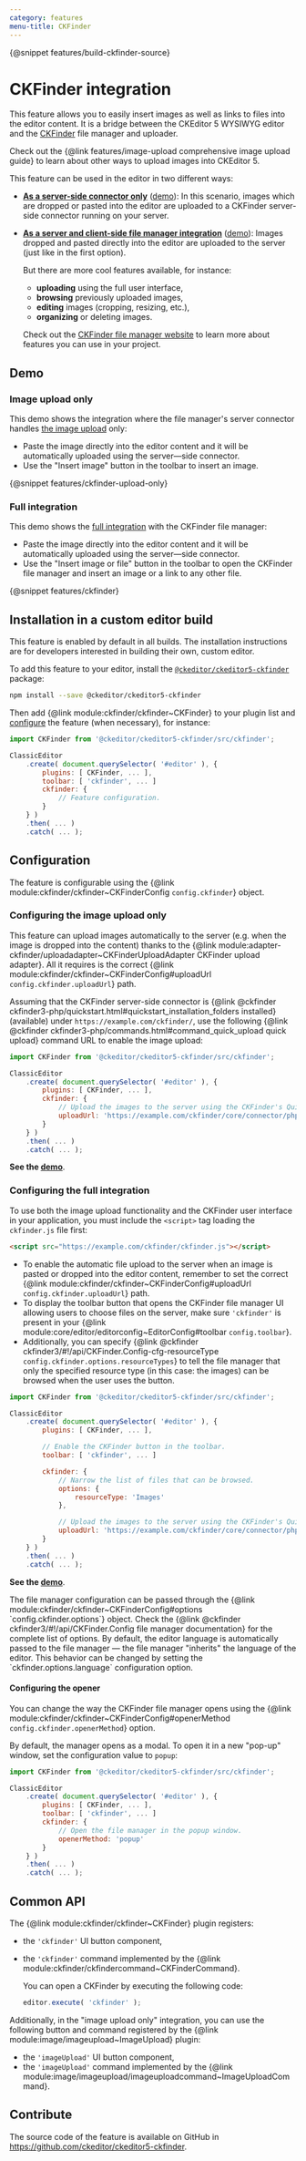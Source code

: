 ```yaml
---
category: features
menu-title: CKFinder
---
```


{@snippet features/build-ckfinder-source}

# CKFinder integration

This feature allows you to easily insert images as well as links to files into the editor content. It is a bridge between the CKEditor 5 WYSIWYG editor and the [CKFinder](https://ckeditor.com/ckfinder) file manager and uploader.

<info-box>
	Check out the {@link features/image-upload comprehensive image upload guide} to learn about other ways to upload images into CKEditor 5.
</info-box>

This feature can be used in the editor in two different ways:

* [**As a server-side connector only**](#configuring-the-image-upload-only) ([demo](#image-upload-only)): In this scenario, images which are dropped or pasted into the editor are uploaded to a CKFinder server-side connector running on your server.
* [**As a server and client-side file manager integration**](#configuring-the-full-integration) ([demo](#full-integration)): Images dropped and pasted directly into the editor are uploaded to the server (just like in the first option).

	But there are more cool features available, for instance:

	* **uploading** using the full user interface,
	* **browsing** previously uploaded images,
	* **editing** images (cropping, resizing, etc.),
	* **organizing** or deleting images.

	Check out the [CKFinder file manager website](https://ckeditor.com/ckeditor-4/ckfinder/) to learn more about features you can use in your project.

## Demo

### Image upload only

This demo shows the integration where the file manager's server connector handles [the image upload](#configuring-the-full-integration) only:

* Paste the image directly into the editor content and it will be automatically uploaded using the server—side connector.
* Use the "Insert image" button in the toolbar to insert an image.

{@snippet features/ckfinder-upload-only}

### Full integration

This demo shows the [full integration](#configuring-the-full-integration) with the CKFinder file manager:

* Paste the image directly into the editor content and it will be automatically uploaded using the server—side connector.
* Use the "Insert image or file" button in the toolbar to open the CKFinder file manager and insert an image or a link to any other file.

{@snippet features/ckfinder}

## Installation in a custom editor build

<info-box info>
	This feature is enabled by default in all builds. The installation instructions are for developers interested in building their own, custom editor.
</info-box>

To add this feature to your editor, install the [`@ckeditor/ckeditor5-ckfinder`](https://www.npmjs.com/package/@ckeditor/ckeditor5-ckfinder) package:

```bash
npm install --save @ckeditor/ckeditor5-ckfinder
```

Then add {@link module:ckfinder/ckfinder~CKFinder} to your plugin list and [configure](#configuration) the feature (when necessary), for instance:

```js
import CKFinder from '@ckeditor/ckeditor5-ckfinder/src/ckfinder';

ClassicEditor
	.create( document.querySelector( '#editor' ), {
		plugins: [ CKFinder, ... ],
		toolbar: [ 'ckfinder', ... ]
		ckfinder: {
			// Feature configuration.
		}
	} )
	.then( ... )
	.catch( ... );
```

## Configuration

The feature is configurable using the {@link module:ckfinder/ckfinder~CKFinderConfig `config.ckfinder`} object.

### Configuring the image upload only

This feature can upload images automatically to the server (e.g. when the image is dropped into the content) thanks to the {@link module:adapter-ckfinder/uploadadapter~CKFinderUploadAdapter CKFinder upload adapter}. All it requires is the correct {@link module:ckfinder/ckfinder~CKFinderConfig#uploadUrl `config.ckfinder.uploadUrl`} path.

Assuming that the CKFinder server-side connector is {@link @ckfinder ckfinder3-php/quickstart.html#quickstart_installation_folders installed} (available) under `https://example.com/ckfinder/`, use the following {@link @ckfinder ckfinder3-php/commands.html#command_quick_upload quick upload} command URL to enable the image upload:

```js
import CKFinder from '@ckeditor/ckeditor5-ckfinder/src/ckfinder';

ClassicEditor
	.create( document.querySelector( '#editor' ), {
		plugins: [ CKFinder, ... ],
		ckfinder: {
			// Upload the images to the server using the CKFinder's QuickUpload command.
			uploadUrl: 'https://example.com/ckfinder/core/connector/php/connector.php?command=QuickUpload&type=Images&responseType=json'
		}
	} )
	.then( ... )
	.catch( ... );
```

**See the [demo](#image-upload-only)**.

### Configuring the full integration

To use both the image upload functionality and the CKFinder user interface in your application, you must include the `<script>` tag loading the `ckfinder.js` file first:

```html
<script src="https://example.com/ckfinder/ckfinder.js"></script>
```

* To enable the automatic file upload to the server when an image is pasted or dropped into the editor content, remember to set the correct {@link module:ckfinder/ckfinder~CKFinderConfig#uploadUrl `config.ckfinder.uploadUrl`} path.
* To display the toolbar button that opens the CKFinder file manager UI allowing users to choose files on the server, make sure `'ckfinder'` is present in your {@link module:core/editor/editorconfig~EditorConfig#toolbar `config.toolbar`}.
* Additionally, you can specify {@link @ckfinder ckfinder3/#!/api/CKFinder.Config-cfg-resourceType `config.ckfinder.options.resourceTypes`} to tell the file manager that only the specified resource type (in this case: the images) can be browsed when the user uses the button.

```js
import CKFinder from '@ckeditor/ckeditor5-ckfinder/src/ckfinder';

ClassicEditor
	.create( document.querySelector( '#editor' ), {
		plugins: [ CKFinder, ... ],

		// Enable the CKFinder button in the toolbar.
		toolbar: [ 'ckfinder', ... ]

		ckfinder: {
			// Narrow the list of files that can be browsed.
			options: {
				resourceType: 'Images'
			},

			// Upload the images to the server using the CKFinder's QuickUpload command.
			uploadUrl: 'https://example.com/ckfinder/core/connector/php/connector.php?command=QuickUpload&type=Images&responseType=json'
		}
	} )
	.then( ... )
	.catch( ... );
```

**See the [demo](#full-integration)**.

<info-box>
	The file manager configuration can be passed through the {@link module:ckfinder/ckfinder~CKFinderConfig#options `config.ckfinder.options`} object. Check the {@link @ckfinder ckfinder3/#!/api/CKFinder.Config file manager documentation} for the complete list of options.
</info-box>

<info-box>
	By default, the editor language is automatically passed to the file manager — the file manager "inherits" the language of the editor. This behavior can be changed by setting the `ckfinder.options.language` configuration option.
</info-box>

#### Configuring the opener

You can change the way the CKFinder file manager opens using the {@link module:ckfinder/ckfinder~CKFinderConfig#openerMethod `config.ckfinder.openerMethod`} option.

By default, the manager opens as a modal. To open it in a new "pop-up" window, set the configuration value to `popup`:

```js
import CKFinder from '@ckeditor/ckeditor5-ckfinder/src/ckfinder';

ClassicEditor
	.create( document.querySelector( '#editor' ), {
		plugins: [ CKFinder, ... ],
		toolbar: [ 'ckfinder', ... ]
		ckfinder: {
			// Open the file manager in the popup window.
			openerMethod: 'popup'
		}
	} )
	.then( ... )
	.catch( ... );
```

## Common API

The {@link module:ckfinder/ckfinder~CKFinder} plugin registers:

* the `'ckfinder'` UI button component,
* the `'ckfinder'` command implemented by the {@link module:ckfinder/ckfindercommand~CKFinderCommand}.

	You can open a CKFinder by executing the following code:

	```js
	editor.execute( 'ckfinder' );
	```

Additionally, in the "image upload only" integration, you can use the following button and command registered by the {@link module:image/imageupload~ImageUpload} plugin:

* the `'imageUpload'` UI button component,
* the `'imageUpload'` command implemented by the {@link module:image/imageupload/imageuploadcommand~ImageUploadCommand}.

## Contribute

The source code of the feature is available on GitHub in https://github.com/ckeditor/ckeditor5-ckfinder.

